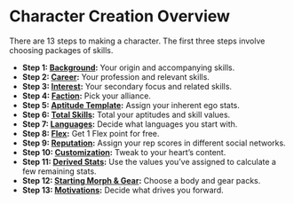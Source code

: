 # Character Creation Overview

There are 13 steps to making a character. The first three steps involve choosing packages of skills.

<div class="stat-list">

- **Step 1: [Background](04-step-1-background.md):** Your origin and accompanying skills.
- **Step 2: [Career](05-step-2-career.md):** Your profession and relevant skills.
- **Step 3: [Interest](06-step-3-interest.md):** Your secondary focus and related skills.
- **Step 4: [Faction](07-step-4-faction.md):** Pick your alliance.
- **Step 5: [Aptitude Template](08-step-5-aptitude-template.md):** Assign your inherent ego stats.
- **Step 6: [Total Skills](09-step-6-total-skills.md):** Total your aptitudes and skill values.
- **Step 7: [Languages](10-step-7-languages.md):** Decide what languages you start with.
- **Step 8: [Flex](11-step-8-flex.md):** Get 1 Flex point for free.
- **Step 9: [Reputation](12-step-9-reputation.md):** Assign your rep scores in different social networks.
- **Step 10: [Customization](13-step-10-customization.md):** Tweak to your heart’s content.
- **Step 11: [Derived Stats](14-step-11-derived-stats.md):** Use the values you’ve assigned to calculate a few remaining stats.
- **Step 12: [Starting Morph & Gear](15-step-12-starting-morph-gear.md):** Choose a body and gear packs.
- **Step 13: [Motivations](16-step-13-motivations.md):** Decide what drives you forward.

</div>
